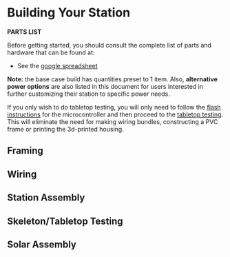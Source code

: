 # Building Your Station

**PARTS LIST**

Before getting started, you should consult the complete list of parts
and hardware that can be found at:

* See the [google spreadsheet](https://drive.google.com/file/d/1Hnn0Ms2DzVQgRFmGBpLQ9W2NGEz2gopc/view?usp=sharing)

**Note:** the base case build has quantities preset to 1 item. Also,
**alternative power options** are also listed in this document for users
interested in further customizing their station to specific power needs.

If you only wish to do tabletop testing, you will only need to follow
the [flash instructions](https://github.com/ClimateChangeXplorers/xplorer-manual/tree/master/flash) for the microcontroller and then proceed to
the [tabletop testing](#skeletontabletop-testing). This will eliminate
the need for making wiring bundles, constructing a PVC frame or printing
the 3d-printed housing.

## Framing


## Wiring


## Station Assembly


## Skeleton/Tabletop Testing


## Solar Assembly
